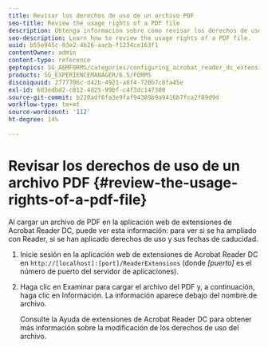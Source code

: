 ```yaml
---
title: Revisar los derechos de uso de un archivo PDF
seo-title: Review the usage rights of a PDF file
description: Obtenga información sobre cómo revisar los derechos de uso de un archivo de PDF.
seo-description: Learn how to review the usage rights of a PDF file.
uuid: b55e945c-03e2-4b26-aacb-f1234ce163f1
contentOwner: admin
content-type: reference
geptopics: SG_AEMFORMS/categories/configuring_acrobat_reader_dc_extensions
products: SG_EXPERIENCEMANAGER/6.5/FORMS
discoiquuid: 2777706c-d42b-4921-a8f4-720b7c0fa45e
exl-id: 603edbd2-c012-4d25-99bf-c4f3dc147308
source-git-commit: b220adf6fa3e9faf94389b9a9416b7fca2f89d9d
workflow-type: tm+mt
source-wordcount: '112'
ht-degree: 14%

---
```


# Revisar los derechos de uso de un archivo PDF {#review-the-usage-rights-of-a-pdf-file}

Al cargar un archivo de PDF en la aplicación web de extensiones de Acrobat Reader DC, puede ver esta información: para ver si se ha ampliado con Reader, si se han aplicado derechos de uso y sus fechas de caducidad.

1. Inicie sesión en la aplicación web de extensiones de Acrobat Reader DC en `http://[localhost]:[port]/ReaderExtensions` (donde *[puerto]* es el número de puerto del servidor de aplicaciones).
1. Haga clic en Examinar para cargar el archivo del PDF y, a continuación, haga clic en Información. La información aparece debajo del nombre de archivo.

   Consulte la Ayuda de extensiones de Acrobat Reader DC para obtener más información sobre la modificación de los derechos de uso del archivo.
